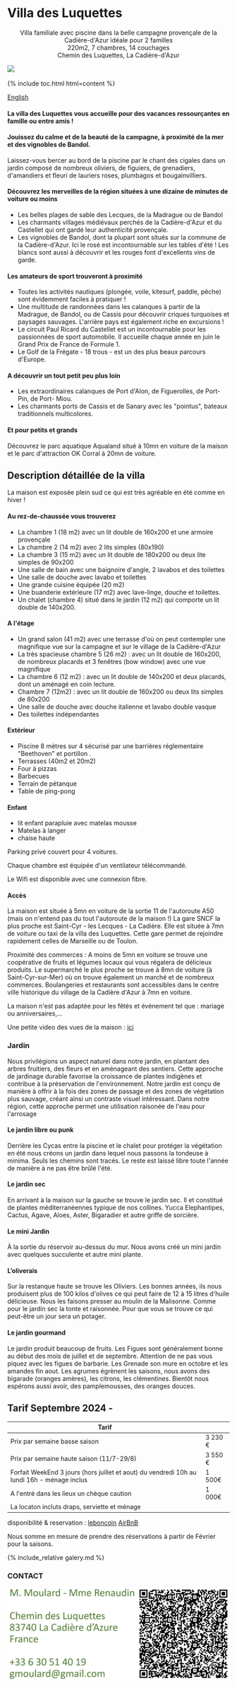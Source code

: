 # Villa des Luquettes

<center>
Villa familiale avec piscine dans la belle campagne provençale de la Cadière-d'Azur idéale pour 2 familles 
<BR>
220m2, 7 chambres, 14 couchages
<BR>
Chemin des Luquettes, La Cadière-d'Azur
</center>

![](img/DSC_0068_6.JPG)

{% include toc.html html=content %}


[English](index_en)

#### La villa des Luquettes vous accueille pour des vacances ressourçantes en famille ou entre amis !

#### Jouissez du calme et de la beauté de la campagne, à proximité de la mer et des vignobles de Bandol.
Laissez-vous bercer au bord de la piscine par le chant des cigales dans un jardin composé de nombreux oliviers, de figuiers, de grenadiers, d'amandiers et fleuri de lauriers roses, plumbagos et bougainvilliers. 

#### Découvrez les merveilles de la région situées à une dizaine de minutes de voiture ou moins

- Les belles plages de sable des Lecques, de la Madrague ou de Bandol
- Les charmants villages médiévaux perchés de la Cadière-d'Azur et du Castellet qui ont gardé leur authenticité provençale.
- Les vignobles de Bandol, dont la plupart sont situés sur la commune de la Cadière-d'Azur. Ici le rosé est incontournable sur les tables d'été ! Les blancs sont aussi à découvrir et les rouges font d'excellents vins de garde.

#### Les amateurs de sport trouveront à proximité

- Toutes les activités nautiques (plongée, voile, kitesurf, paddle, pêche) sont évidemment faciles à pratiquer ! 
- Une multitude de randonnées dans les calanques à partir de la Madrague, de Bandol, ou de Cassis pour découvrir criques turquoises et paysages sauvages. L'arrière pays est également riche en excursions !
- Le circuit Paul Ricard du Castellet est un incontournable pour les passionnées de sport automobile. Il accueille chaque année en juin le Grand Prix de France de Formule 1.
- Le Golf de la Frégate - 18 trous - est un des plus beaux parcours d'Europe.

#### A découvrir un tout petit peu plus loin

- Les extraordinaires calanques de Port d'Alon, de Figuerolles, de Port-Pin, de Port- Miou. 
- Les charmants ports de Cassis et de Sanary avec les "pointus", bateaux traditionnels multicolores.


#### Et pour petits et grands

Découvrez le parc aquatique Aqualand situé à 10mn en voiture de la maison et le parc d'attraction OK Corral à 20mn de voiture.


## Description détaillée de la villa

La maison est exposée plein sud ce qui est très agréable en été comme en hiver !

#### Au rez-de-chaussée vous trouverez 

- La chambre 1 (18 m2) avec un lit double de 160x200 et une armoire provençale 
- La chambre 2 (14 m2) avec 2 lits simples (80x190)
- La chambre 3 (15 m2) avec un lit double de 180x200 ou deux lite simples de 90x200
- Une salle de bain avec une baignoire d'angle, 2 lavabos et des toilettes
- Une salle de douche avec lavabo et toilettes
- Une grande cuisine équipée (20 m2)
- Une buanderie extérieure (17 m2) avec lave-linge, douche et toilettes.
- Un chalet (chambre 4) situé dans le jardin (12 m2) qui comporte un lit double de 140x200.

#### A l'étage

- Un grand salon (41 m2) avec une terrasse d'où on peut contempler une magnifique vue sur la campagne et sur le village de la Cadière-d'Azur
- La très spacieuse chambre 5 (26 m2) : avec un lit double de 160x200, de nombreux placards et 3 fenêtres (bow window) avec une vue magnifique
- La chambre 6 (12 m2) : avec un lit double de 140x200 et deux placards, dont un aménagé en coin lecture. 
- Chambre 7 (12m2) : avec un lit double de 160x200 ou deux lits simples de 80x200
- Une salle de douche avec douche  italienne et lavabo double vasque
- Des toilettes  indépendantes

#### Extérieur

- Piscine 8 mètres sur 4 sécurisé par une barrières réglementaire "Beethoven" et portillon .
- Terrasses (40m2 et 20m2)
- Four à pizzas
- Barbecues
- Terrain de pétanque
- Table de ping-pong

#### Enfant

- lit enfant parapluie avec matelas mousse
- Matelas à langer  
- chaise haute

Parking privé couvert pour 4 voitures. 

Chaque chambre est équipée d'un ventilateur télécommandé. 

Le Wifi est disponible avec une connexion  fibre.

#### Accès 

La maison est située à 5mn en voiture de la sortie 11 de l'autoroute A50 (mais on n'entend pas du tout l'autoroute de la maison  !)
La gare SNCF la plus proche est Saint-Cyr - les Lecques - La Cadière. Elle est située à 7mn de voiture ou taxi de la villa des Luquettes. Cette gare permet de rejoindre rapidement celles de Marseille ou de Toulon.

Proximité des commerces : 
A moins de 5mn en voiture se trouve une coopérative de fruits et légumes locaux qui vous régalera de délicieux produits. 
Le supermarché le plus proche se trouve à 8mn de voiture (à Saint-Cyr-sur-Mer) où on trouve également un marché et de nombreux commerces.
Boulangeries et restaurants sont accessibles dans le centre ville historique du village de la Cadière d'Azur à 7mn en voiture.

La maison n'est pas adaptée pour les fêtés et événement tel que : mariage ou anniversaires,...

Une petite video des vues de la maison : [ici](https://youtu.be/AcLem2M6H9o)

### Jardin 
Nous privilégions un aspect naturel dans notre jardin, en plantant des arbres fruitiers, des fleurs et en aménageant des sentiers. Cette approche de jardinage durable favorise la croissance de plantes indigènes et contribue à la préservation de l'environnement. Notre jardin est conçu de manière à offrir à la fois des zones de passage et des zones de végétation plus sauvage, créant ainsi un contraste visuel intéressant. Dans notre région, cette approche permet une utilisation raisonée de l'eau pour l'arrosage
#### Le jardin libre ou punk
Derrière les Cycas entre la piscine et le chalet pour protéger la végétation en été nous créons un jardin dans lequel nous passons la tondeuse à minima. Seuls les chemins sont tracés. Le reste est laissé libre toute l'année de manière à ne pas être brûlé l'été.
#### Le jardin sec
En arrivant à la maison sur la gauche se trouve le jardin sec. Il et constitué de plantes méditerranéennes typique de nos collines. Yucca Elephantipes, Cactus, Agave, Aloes, Aster, Bigaradier et autre griffe de sorcière.
#### Le mini Jardin
À la sortie du réservoir au-dessus du mur. Nous avons créé un mini jardin avec quelques succulente et autre mini plante.
#### L’oliverais
Sur la restanque haute se trouve les Oliviers. Les bonnes années, ils nous produisent plus de 100 kilos d'olives ce qui peut faire de 12 à 15 litres d'huile délicieuse. Nous les faisons presser au moulin de la Malisonne. Comme pour le jardin sec la tonte et raisonnée. Pour que vous se trouve ce qui peut-être un jour sera un potager.
#### Le jardin gourmand
Le jardin produit beaucoup de fruits. Les Figues sont généralement bonne au début des mois de juillet et de septembre. Attention de ne pas vous piquez avec les figues de barbarie. Les Grenade son mure en octobre et les amandes fin aout. Les agrumes égrènent les saisons, nous avons des bigarade (oranges amères), les citrons, les clémentines. Bientôt nous espérons aussi avoir, des pamplemousses, des oranges douces. 




## Tarif Septembre 2024 - 

|Tarif||
|-|-|
|Prix par semaine basse saison|3 230 €|
|Prix par semaine haute saison (11/7-29/8)|3 550 €|
|Forfait WeekEnd 3 jours (hors juillet et aout) du vendredi 10h au lundi 16h - ménage inclus |1 500€|
|A l'entré dans les lieux un chèque caution |1 000€|
|La locaton incluts draps, serviette et ménage||


disponibilité & reservation : [leboncoin](https://www.leboncoin.fr/locations_gites/2278518995.htm)
[AirBnB](airbnb.com/h/villadesluquettes)


Nous somme en mesure de prendre des réservations à partir de Février pour la saisons. 

{% include_relative galery.md %}

### CONTACT

![](img/qrcode.jpg)


<script>
   document.write(navigator.language);
</script>


